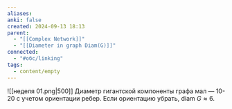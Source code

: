 ```yaml
---
aliases: 
anki: false
created: 2024-09-13 18:13
parent:
  - "[[Complex Network]]"
  - "[[Diameter in graph Diam(G)]]"
connected:
  - "#обс/linking"
tags:
  - content/empty
---
```


![[неделя 01.png|500]]
Диаметр гигантской компоненты графа мал — 10-20 с учетом ориентации ребер. Если ориентацию убрать, $\text{diam } G\approx 6$. 